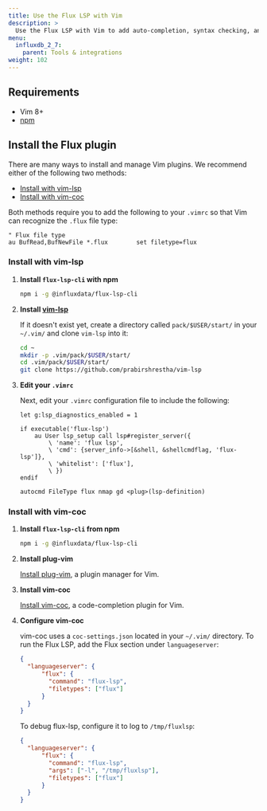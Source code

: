 ```yaml
---
title: Use the Flux LSP with Vim
description: >
  Use the Flux LSP with Vim to add auto-completion, syntax checking, and other language-specific features to your editor.
menu:
  influxdb_2_7:
    parent: Tools & integrations
weight: 102
---
```


## Requirements

- Vim 8+
- [npm](https://www.npmjs.com/get-npm)

## Install the Flux plugin

There are many ways to install and manage Vim plugins.
We recommend either of the following two methods:

- [Install with vim-lsp](#install-with-vim-lsp)
- [Install with vim-coc](#install-with-vim-coc)

Both methods require you to add the following to your `.vimrc` so that Vim can recognize the `.flux` file type:

```
" Flux file type
au BufRead,BufNewFile *.flux		set filetype=flux
```

### Install with vim-lsp

1. **Install `flux-lsp-cli` with npm**

    ```sh
    npm i -g @influxdata/flux-lsp-cli
    ```

2. **Install [vim-lsp](https://github.com/prabirshrestha/vim-lsp)**

    If it doesn't exist yet, create a directory called `pack/$USER/start/` in your `~/.vim/` and clone `vim-lsp` into it:

    ```sh
    cd ~
    mkdir -p .vim/pack/$USER/start/
    cd .vim/pack/$USER/start/
    git clone https://github.com/prabirshrestha/vim-lsp
    ```

3. **Edit your `.vimrc`**

    Next, edit your `.vimrc` configuration file to include the following:

    ```
    let g:lsp_diagnostics_enabled = 1

    if executable('flux-lsp')
        au User lsp_setup call lsp#register_server({
            \ 'name': 'flux lsp',
            \ 'cmd': {server_info->[&shell, &shellcmdflag, 'flux-lsp']},
            \ 'whitelist': ['flux'],
            \ })
    endif

    autocmd FileType flux nmap gd <plug>(lsp-definition)
    ```

### Install with vim-coc

1. **Install `flux-lsp-cli` from npm**

    ```sh
    npm i -g @influxdata/flux-lsp-cli
    ```
2. **Install plug-vim**

    [Install plug-vim](https://github.com/junegunn/vim-plug#installation), a plugin manager for Vim.

3. **Install vim-coc**

    [Install vim-coc](https://github.com/neoclide/coc.nvim#quick-start), a code-completion plugin for Vim.

4. **Configure vim-coc**

    vim-coc uses a `coc-settings.json` located in your `~/.vim/` directory.
    To run the Flux LSP, add the Flux section under `languageserver`:

    ```json
    {
      "languageserver": {
          "flux": {
            "command": "flux-lsp",
            "filetypes": ["flux"]
          }
      }
    }
    ```

    To debug flux-lsp, configure it to log to `/tmp/fluxlsp`:

    ```json
    {
      "languageserver": {
          "flux": {
            "command": "flux-lsp",
            "args": ["-l", "/tmp/fluxlsp"],
            "filetypes": ["flux"]
          }
      }
    }
    ```
